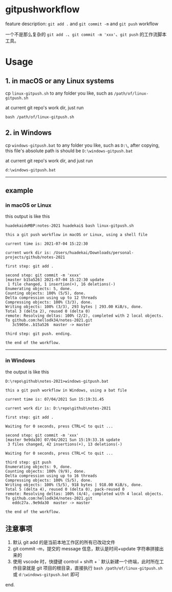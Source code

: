 # gitpushworkflow

feature description: `git add .` and `git commit -m` and `git push` workflow

一个不是那么复杂的 `git add .`、`git commit -m 'xxx'`、`git push` 的工作流脚本工具。

# Usage

## 1. in macOS or any Linux systems

cp `linux-gitpush.sh` to any folder you like, such as `/path/of/linux-gitpush.sh`

at current git repo's work dir, just run

```
bash /path/of/linux-gitpush.sh
```

## 2. in Windows

cp `windows-gitpush.bat` to any folder you like, such as `D:\`, after copying, this file's absolute path is should be `D:\windows-gitpush.bat`

at current git repo's work dir, and just run

```
d:\windows-gitpush.bat
```

----

## example

### in macOS or Linux

this output is like this

```
huadekaideMBP:notes-2021 huadekai$ bash linux-gitpush.sh 

this a git push workflow in macOS or Linux, using a shell file

current time is: 2021-07-04 15:22:30

current work dir is: /Users/huadekai/Downloads/personal-projects/github/notes-2021

first step: git add .

second step: git commit -m 'xxxx'
[master b15a526] 2021-07-04 15:22:30 update
 1 file changed, 1 insertion(+), 16 deletions(-)
Enumerating objects: 5, done.
Counting objects: 100% (5/5), done.
Delta compression using up to 12 threads
Compressing objects: 100% (3/3), done.
Writing objects: 100% (3/3), 293 bytes | 293.00 KiB/s, done.
Total 3 (delta 2), reused 0 (delta 0)
remote: Resolving deltas: 100% (2/2), completed with 2 local objects.
To github.com:hellodk34/notes-2021.git
   3c5905e..b15a526  master -> master

third step: git push. ending.

the end of the workflow.
```

---

### in Windows

the output is like this

```
D:\repo\github\notes-2021>windows-gitpush.bat

this a git push workflow in Windows, using a bat file

current time is: 07/04/2021 Sun 15:19:31.45

current work dir is: D:\repo\github\notes-2021       

first step: git add .

Waiting for 0 seconds, press CTRL+C to quit ...

second step: git commit -m 'xxx'
[master 9e9da30] 07/04/2021 Sun 15:19:33.16 update
 3 files changed, 42 insertions(+), 13 deletions(-)

Waiting for 0 seconds, press CTRL+C to quit ...

third step: git push
Enumerating objects: 9, done.
Counting objects: 100% (9/9), done.
Delta compression using up to 16 threads
Compressing objects: 100% (5/5), done.
Writing objects: 100% (5/5), 918 bytes | 918.00 KiB/s, done.
Total 5 (delta 4), reused 0 (delta 0), pack-reused 0
remote: Resolving deltas: 100% (4/4), completed with 4 local objects.
To github.com:hellodk34/notes-2021.git
   eddc27a..9e9da30  master -> master

the end of the workflow.
```

## 注意事项

1. 默认 git add 的是当前本地工作区的所有已改动文件
2. git commit -m，提交的 message 信息，默认是时间+update 字符串拼接出来的
3. 使用 vscode 时，快捷键 control + shift + \` 默认新建一个终端，此时所在工作目录就是 git 项目的根目录，直接执行 `bash /path/of/linux-gitpush.sh` 或 `d:\windows-gitpush.bat` 即可

end.
